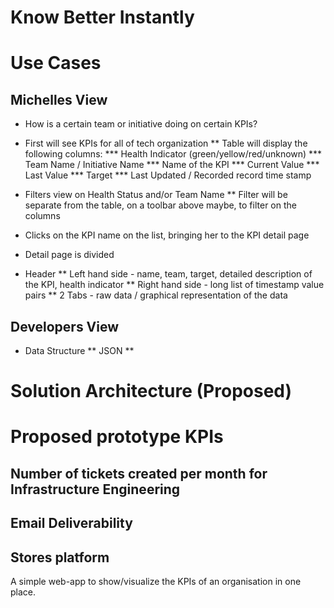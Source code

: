 # Know Better Instantly

# Use Cases

## Michelles View
* How is a certain team or initiative doing on certain KPIs?
* First will see KPIs for all of tech organization
** Table will display the following columns:
*** Health Indicator (green/yellow/red/unknown)
*** Team Name / Initiative Name
*** Name of the KPI
*** Current Value
*** Last Value
*** Target
*** Last Updated / Recorded record time stamp

* Filters view on Health Status and/or Team Name
** Filter will be separate from the table, on a toolbar above maybe, to filter on the columns

* Clicks on the KPI name on the list, bringing her to the KPI detail page
* Detail page is divided
* Header
** Left hand side - name, team, target, detailed description of the KPI, health indicator
** Right hand side - long list of timestamp value pairs
** 2 Tabs - raw data / graphical representation of the data

## Developers View
* Data Structure
** JSON
** 

# Solution Architecture (Proposed)

# Proposed prototype KPIs
## Number of tickets created per month for Infrastructure Engineering
## Email Deliverability 
## Stores platform

A simple web-app to show/visualize the KPIs of an organisation in one place.

